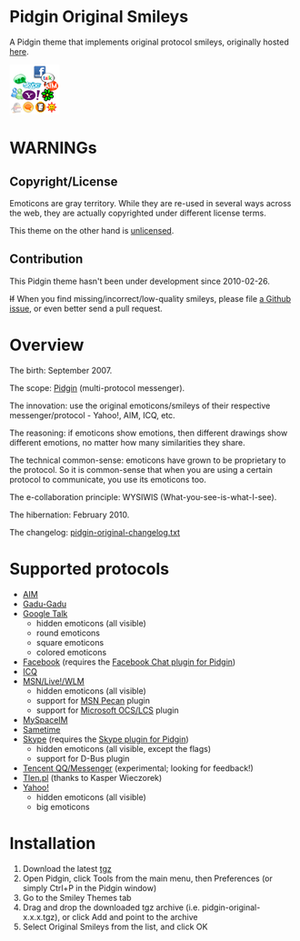 # Pidgin Original Smileys

A Pidgin theme that implements original protocol smileys, originally hosted [here](http://wiki.andreineculau.com/Original_Smileys_Theme_for_Pidgin).

![](pidgin-original/pidgin-original.png)

# WARNINGs

## Copyright/License

Emoticons are gray territory. While they are re-used in several ways across the web, they are actually copyrighted under different license terms.

This theme on the other hand is [unlicensed](http://unlicense.org/).

## Contribution

This Pidgin theme hasn't been under development since 2010-02-26.

~~If~~ When you find missing/incorrect/low-quality smileys, please file [a Github issue](issues/new), or even better send a pull request.

# Overview

The birth: September 2007.

The scope: [Pidgin](https://pidgin.im) (multi-protocol messenger).

The innovation: use the original emoticons/smileys of their respective messenger/protocol - Yahoo!, AIM, ICQ, etc.

The reasoning: if emoticons show emotions, then different drawings show different emotions, no matter how many similarities they share.

The technical common-sense: emoticons have grown to be proprietary to the protocol. So it is common-sense that when you are using a certain protocol to communicate, you use its emoticons too.

The e-collaboration principle: WYSIWIS (What-you-see-is-what-I-see).

The hibernation: February 2010.

The changelog: [pidgin-original-changelog.txt](pidgin-original-changelog.txt)

# Supported protocols

* [AIM](http://en.wikipedia.org/wiki/Aol_Instant_Messenger)
* [Gadu-Gadu](http://en.wikipedia.org/wiki/Gadu-Gadu)
* [Google Talk](http://en.wikipedia.org/wiki/Google_Talk)
    * hidden emoticons (all visible)
    * round emoticons
    * square emoticons
    * colored emoticons
* [Facebook](http://en.wikipedia.org/wiki/Facebook) (requires the [Facebook Chat plugin for Pidgin](http://code.google.com/p/pidgin-facebookchat/))
* [ICQ](http://en.wikipedia.org/wiki/ICQ)
* [MSN/Live!/WLM](http://en.wikipedia.org/wiki/Windows_Live_Messenger)
    * hidden emoticons (all visible)
    * support for [MSN Pecan](http://code.google.com/p/msn-pecan/) plugin
    * support for [Microsoft OCS/LCS](http://sipe.sourceforge.net/) plugin
* [MySpaceIM](http://en.wikipedia.org/wiki/MySpaceIM)
* [Sametime](http://en.wikipedia.org/wiki/IBM_Lotus_Sametime)
* [Skype](http://en.wikipedia.org/wiki/Skype) (requires the [Skype plugin for Pidgin](http://eion.robbmob.com/))
    * hidden emoticons (all visible, except the flags)
    * support for D-Bus plugin
* [Tencent QQ/Messenger](http://en.wikipedia.org/wiki/Tencent_QQ) (experimental; looking for feedback!)
* [Tlen.pl](http://en.wikipedia.org/wiki/Tlen.pl) (thanks to Kasper Wieczorek)
* [Yahoo!](http://en.wikipedia.org/wiki/Yahoo!_Messenger)
    * hidden emoticons (all visible)
    * big emoticons

# Installation

1. Download the latest [tgz](archives/v1.9.tgz)
1. Open Pidgin, click Tools from the main menu, then Preferences (or simply Ctrl+P in the Pidgin window)
1. Go to the Smiley Themes tab
1. Drag and drop the downloaded tgz archive (i.e. pidgin-original-x.x.x.tgz), or click Add and point to the archive
1. Select Original Smileys from the list, and click OK
